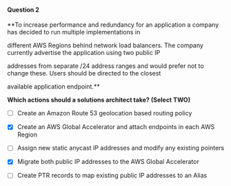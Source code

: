 #### Question  2


**To increase performance and redundancy for an application a company has decided to run multiple implementations in

different AWS Regions behind network load balancers. The company currently advertise the application using two public IP

addresses from separate /24 address ranges and would prefer not to change these. Users should be directed to the closest

available application endpoint.**


**Which actions should a solutions architect take? (Select TWO)**


- [ ] Create an Amazon Route 53 geolocation based routing policy


- [x] Create an AWS Global Accelerator and attach endpoints in each AWS Region


- [ ] Assign new static anycast IP addresses and modify any existing pointers


- [x] Migrate both public IP addresses to the AWS Global Accelerator


- [ ] Create PTR records to map existing public IP addresses to an Alias

